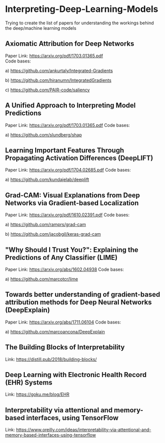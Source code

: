 # Interpreting-Deep-Learning-Models
Trying to create the list of papers for understanding the workings behind the deep/machine learning models


## Axiomatic Attribution for Deep Networks
Paper Link: https://arxiv.org/pdf/1703.01365.pdf        
Code bases:

a) https://github.com/ankurtaly/Integrated-Gradients

b) https://github.com/hiranumn/IntegratedGradients

c) https://github.com/PAIR-code/saliency

## A Unified Approach to Interpreting Model Predictions
Paper Link: https://arxiv.org/pdf/1703.01365.pdf 
Code bases:

a) https://github.com/slundberg/shap

## Learning Important Features Through Propagating Activation Differences (DeepLIFT)
Paper Link: https://arxiv.org/pdf/1704.02685.pdf 
Code bases:

a) https://github.com/kundajelab/deeplift

## Grad-CAM: Visual Explanations from Deep Networks via Gradient-based Localization
Paper Link: https://arxiv.org/pdf/1610.02391.pdf 
Code bases:

a) https://github.com/ramprs/grad-cam

b) https://github.com/jacobgil/keras-grad-cam

## "Why Should I Trust You?": Explaining the Predictions of Any Classifier (LIME)
Paper Link: https://arxiv.org/abs/1602.04938 
Code bases:

a) https://github.com/marcotcr/lime

## Towards better understanding of gradient-based attribution methods for Deep Neural Networks (DeepExplain)
Paper Link: https://arxiv.org/abs/1711.06104
Code bases:

a) https://github.com/marcoancona/DeepExplain

## The Building Blocks of Interpretability

Link: https://distill.pub/2018/building-blocks/


## Deep Learning with Electronic Health Record (EHR) Systems

Link: https://goku.me/blog/EHR

## Interpretability via attentional and memory-based interfaces, using TensorFlow

Link: https://www.oreilly.com/ideas/interpretability-via-attentional-and-memory-based-interfaces-using-tensorflow

